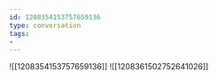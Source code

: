 ```yaml
---
id: 1208354153757659136
type: conversation
tags:
- 
---
```

![[1208354153757659136]]
![[1208361502752641026]]

